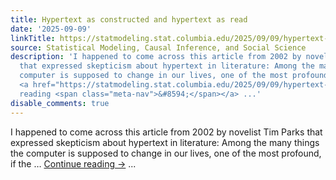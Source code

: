 ```yaml
---
title: Hypertext as constructed and hypertext as read
date: '2025-09-09'
linkTitle: https://statmodeling.stat.columbia.edu/2025/09/09/hypertext-as-constructed-and-hypertext-as-read/
source: Statistical Modeling, Causal Inference, and Social Science
description: 'I happened to come across this article from 2002 by novelist Tim Parks
  that expressed skepticism about hypertext in literature: Among the many things the
  computer is supposed to change in our lives, one of the most profound, if the &#8230;
  <a href="https://statmodeling.stat.columbia.edu/2025/09/09/hypertext-as-constructed-and-hypertext-as-read/">Continue
  reading <span class="meta-nav">&#8594;</span></a> ...'
disable_comments: true
---
```

I happened to come across this article from 2002 by novelist Tim Parks that expressed skepticism about hypertext in literature: Among the many things the computer is supposed to change in our lives, one of the most profound, if the &#8230; <a href="https://statmodeling.stat.columbia.edu/2025/09/09/hypertext-as-constructed-and-hypertext-as-read/">Continue reading <span class="meta-nav">&#8594;</span></a> ...